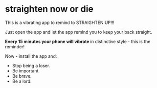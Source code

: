 # straighten now or die
This is a vibrating app to remind to STRAIGHTEN UP!!! 

Just open the app and let the app remind you to keep your back straight.

**Every 15 minutes your phone will vibrate** in distinctive style - this is the reminder!

Now - install the app and:
* Stop being a loser. 
* Be important. 
* Be brave. 
* Be a lord. 
